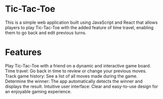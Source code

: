 # Tic-Tac-Toe
This is a simple web application built using JavaScript and React that allows players to play Tic-Tac-Toe with the added feature of time travel, enabling them to go back and edit previous turns.

# Features
Play Tic-Tac-Toe with a friend on a dynamic and interactive game board.
Time travel: Go back in time to review or change your previous moves.
Track game history: See a list of all moves made during the game.
Determine the winner: The app automatically detects the winner and displays the result.
Intuitive user interface: Clear and easy-to-use design for an enjoyable gaming experience.
